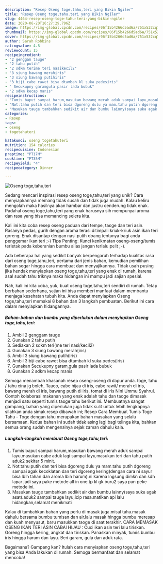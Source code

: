 ```yaml
---
description: "Resep Oseng toge,tahu,teri yang Bikin Ngiler"
title: "Resep Oseng toge,tahu,teri yang Bikin Ngiler"
slug: 4464-resep-oseng-toge-tahu-teri-yang-bikin-ngiler
date: 2020-06-20T16:27:29.796Z
image: https://img-global.cpcdn.com/recipes/06f15b4266d5ad6a/751x532cq70/oseng-togetahuteri-foto-resep-utama.jpg
thumbnail: https://img-global.cpcdn.com/recipes/06f15b4266d5ad6a/751x532cq70/oseng-togetahuteri-foto-resep-utama.jpg
cover: https://img-global.cpcdn.com/recipes/06f15b4266d5ad6a/751x532cq70/oseng-togetahuteri-foto-resep-utama.jpg
author: Sarah Robbins
ratingvalue: 4.8
reviewcount: 15
recipeingredient:
- "2 genggam tauge"
- "2 tahu putih"
- "2 sdkm terime teri nasikecil2"
- "3 siung bawang merahiris"
- "3 siung bawang putihiris"
- "3 biji cabe rawet bisa dtambah kl suka pedesiris"
- " Secukupny garamgula pasir lada bubuk"
- "2 sdkm kecap manis"
recipeinstructions:
- "Tumis baput sampai harum,masukan bawang merah aduk sampai layu,masukan cabe aduk lagi sampai layu,masukan teri dan tahu putih aduk2 sekitar 5 minit."
- "Not:tahu putih dan teri bisa dgoreng dulu ya mam.tahu putih dgoreng sampai agak kecoklatan dan teri dgoreng kering(dengan cara ni sayur bisa lbih tahan dan aroma lbih harum).ni karena lngsung dimkn dan sdh lapar jadi saya pake metode all in one.tp kl gk buru2 saya pun peke metode ini."
- "Masukan tauge tambahkan sedikit air dan bumbu lainny(saya suka agak asat).aduk2 sampai tauge layu,icip rasa.matikan api lalu hidangkan,selamat menikmati"
categories:
- Resep
tags:
- oseng
- togetahuteri

katakunci: oseng togetahuteri 
nutrition: 154 calories
recipecuisine: Indonesian
preptime: "PT17M"
cooktime: "PT35M"
recipeyield: "4"
recipecategory: Dinner

---
```



![Oseng toge,tahu,teri](https://img-global.cpcdn.com/recipes/06f15b4266d5ad6a/751x532cq70/oseng-togetahuteri-foto-resep-utama.jpg)

Sedang mencari inspirasi resep oseng toge,tahu,teri yang unik? Cara menyiapkannya memang tidak susah dan tidak juga mudah. Kalau keliru mengolah maka hasilnya akan hambar dan justru cenderung tidak enak. Padahal oseng toge,tahu,teri yang enak harusnya sih mempunyai aroma dan rasa yang bisa memancing selera kita.

Kali ini kita coba resep oseng paduan dari tempe, taoge dan teri asin. Rasanya pedas, gurih dengan aroma terasi ditimpali kriuk-kriuk asin ikan teri goreng. Enak disantap dengan nasi putih doang tentunya bagi anda penggemar ikan teri ;-) Tips Penting: Kunci kenikmatan oseng-oseng/tumis terletak pada keberanian bumbu alias jangan terlalu pelit ;-).

Ada beberapa hal yang sedikit banyak berpengaruh terhadap kualitas rasa dari oseng toge,tahu,teri, pertama dari jenis bahan, kemudian pemilihan bahan segar hingga cara membuat dan menyajikannya. Tidak usah pusing jika hendak menyiapkan oseng toge,tahu,teri yang enak di rumah, karena asal sudah tahu triknya maka hidangan ini mampu jadi sajian spesial.


Nah, kali ini kita coba, yuk, buat oseng toge,tahu,teri sendiri di rumah. Tetap berbahan sederhana, sajian ini bisa memberi manfaat dalam membantu menjaga kesehatan tubuh kita. Anda dapat menyiapkan Oseng toge,tahu,teri memakai 8 bahan dan 3 langkah pembuatan. Berikut ini cara dalam menyiapkan hidangannya.

<!--inarticleads1-->

##### Bahan-bahan dan bumbu yang diperlukan dalam menyiapkan Oseng toge,tahu,teri:

1. Ambil 2 genggam tauge
1. Gunakan 2 tahu putih
1. Sediakan 2 sdkm teri(me teri nasi/kecil2)
1. Gunakan 3 siung bawang merah(iris)
1. Ambil 3 siung bawang putih(iris)
1. Ambil 3 biji cabe rawet bisa dtambah kl suka pedes(iris)
1. Gunakan  Secukupny garam,gula pasir lada bubuk
1. Gunakan 2 sdkm kecap manis


Semoga menambah khasanah resep oseng-oseng di dapur anda. toge, tahu / tahu cina jg boleh, Tauco, cabe hijau di iris, cabe rawit/ merah di iris, bawang merah di iris, bawang putih di iris, tomat di iris Nini Ummu Syahrul. Contoh kolaborasi makanan yang enak adalah tahu dan taoge dimasak menjadi satu seperti tumis taoge tahu berikut ini. Membuatnya sangat gampang, bahan yang diperlukan juga tidak sulit untuk lebih lengkapnya silahkan anda simak resep dibawah ini; Resep Cara Membuat Tumis Toge Tahu - Toge dengan tahu merupakan bahan masakan yang selalu bersamaan. Kedua bahan ini sudah tidak asing lagi bagi telinga kita, bahkan semua orang sudah mengenalnya sejak zaman dahulu kala. 

<!--inarticleads2-->

##### Langkah-langkah membuat Oseng toge,tahu,teri:

1. Tumis baput sampai harum,masukan bawang merah aduk sampai layu,masukan cabe aduk lagi sampai layu,masukan teri dan tahu putih aduk2 sekitar 5 minit.
1. Not:tahu putih dan teri bisa dgoreng dulu ya mam.tahu putih dgoreng sampai agak kecoklatan dan teri dgoreng kering(dengan cara ni sayur bisa lbih tahan dan aroma lbih harum).ni karena lngsung dimkn dan sdh lapar jadi saya pake metode all in one.tp kl gk buru2 saya pun peke metode ini.
1. Masukan tauge tambahkan sedikit air dan bumbu lainny(saya suka agak asat).aduk2 sampai tauge layu,icip rasa.matikan api lalu hidangkan,selamat menikmati


Kalau di tambahkan bahan yang perlu di masak juga.misal tahu.masak dahulu bersama bumbu tumisan dan air.lalu masak hingga bumbu meresap dan kuah menyusut, baru masukkan taoge di saat terakhir. CARA MEMASAK OSENG IKAN TERI ASIN CABAI HIJAU : Cuci ikan asin teri lalu tiriskan. Goreng hingga kering, angkat dan tiriskan. Panaskan minyak, tumis bumbu iris hingga harum dan layu. Beri garam, gula dan aduk rata. 

Bagaimana? Gampang kan? Itulah cara menyiapkan oseng toge,tahu,teri yang bisa Anda lakukan di rumah. Semoga bermanfaat dan selamat mencoba!
